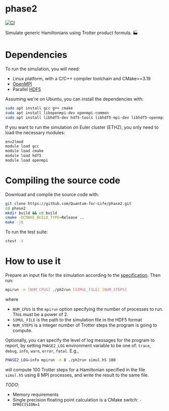 # phase2

[![CI](https://github.com/Quantum-for-Life/phase2/actions/workflows/CI.yml/badge.svg?branch=main)](https://github.com/Quantum-for-Life/phase2/actions/workflows/CI.yml)

Simulate generic Hamiltonians using Trotter product formula. 🏭

# Dependencies

To run the simulation, you will need:

- Linux platform, with a C/C++ compiler toolchain and CMake>=3.19
- [OpenMPI][openmpi-website]
- Parallel [HDF5][hdf5-website]

Assuming we're on Ubuntu, you can install the dependencies with:

```bash
sudo apt install gcc g++ cmake 
sudo apt install libopenmpi-dev openmpi-common
sudo apt install libhdf5-dev hdf5-tools libhdf5-mpi-dev libhdf5-openmpi-dev 
```

If you want to run the simulation on Euler cluster (ETHZ), you only need to
load the necessary modules:

```bash
env2lmod
module load gcc
module load cmake
module load hdf5
module load openmpi
```

[hdf5-website]: https://www.hdfgroup.org/solutions/hdf5/

[openmpi-website]: https://www.open-mpi.org/

# Compiling the source code

Download and compile the source code with:

```bash
git clone https://github.com/Quantum-for-Life/phase2.git
cd phase2
mkdir build && cd build
cmake -DCMAKE_BUILD_TYPE=Release ..
make -j6
```

To run the test suite:

```bash
ctest -V
```

# How to use it

Prepare an input file for the simulation according to the
[specification](./doc/simul-h5-specs.md). Then run:

```bash
mpirun -n [NUM_CPUS] ./ph2run [SIMUL_FILE] [NUM_STEPS]
```

where

- `NUM_CPUS` is the `mpirun` option specifying the number of processes to
  run. This must be a power of 2.
- `SIMUL_FILE` is the path to the simulation file in the HDF5 format
- `NUM_STEPS` is a integer number of Trotter steps the program is going to
  compute.

Optionally, you can specify the level of log messages for the program to report,
by setting `PHASE2_LOG` environment variable to be one of: `trace`,
`debug`, `info`, `warn`, `error`, `fatal`. E.g.,

```bash
PHASE2_LOG=info mpirun -n 8 ./ph2run simul.h5 100 
```

will compute 100 Trotter steps for a Hamiltonian specified in the file
`simul.h5` using 8 MPI processes, and write the result to the same file.

*TODO*:

- Memory requirements
- Single precision floating point calculation is a CMake switch: `-DPRECISION=1`